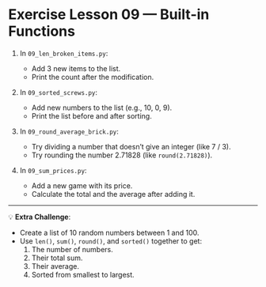 # Exercise Lesson 09 — Built-in Functions

1. In `09_len_broken_items.py`:
   - Add 3 new items to the list.
   - Print the count after the modification.

2. In `09_sorted_screws.py`:
   - Add new numbers to the list (e.g., 10, 0, 9).
   - Print the list before and after sorting.

3. In `09_round_average_brick.py`:
   - Try dividing a number that doesn’t give an integer (like 7 / 3).
   - Try rounding the number 2.71828 (like `round(2.71828)`).

4. In `09_sum_prices.py`:
   - Add a new game with its price.
   - Calculate the total and the average after adding it.

---

💡 **Extra Challenge**:
- Create a list of 10 random numbers between 1 and 100.
- Use `len()`, `sum()`, `round()`, and `sorted()` together to get:
  1. The number of numbers.
  2. Their total sum.
  3. Their average.
  4. Sorted from smallest to largest.

